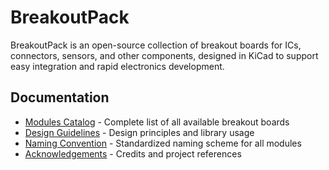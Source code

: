 # BreakoutPack

BreakoutPack is an open-source collection of breakout boards for ICs, connectors, sensors, and other components, designed in KiCad to support easy integration and rapid electronics development.

## Documentation

- [Modules Catalog](docs/modules-catalog.md) - Complete list of all available breakout boards
- [Design Guidelines](docs/design-guidelines.md) - Design principles and library usage
- [Naming Convention](docs/naming-convention.md) - Standardized naming scheme for all modules
- [Acknowledgements](docs/acknowledgements.md) - Credits and project references
